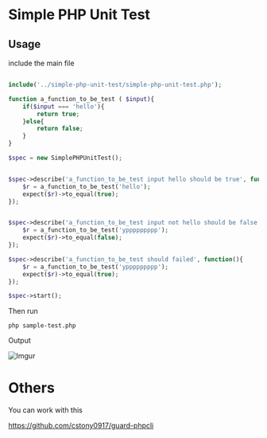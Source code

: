# Simple PHP Unit Test

## Usage

include the main file
```php

include('../simple-php-unit-test/simple-php-unit-test.php');

function a_function_to_be_test ( $input){
	if($input === 'hello'){
		return true;
	}else{
		return false;
	}
}

$spec = new SimplePHPUnitTest();


$spec->describe('a_function_to_be_test input hello should be true', function(){
	$r = a_function_to_be_test('hello');
	expect($r)->to_equal(true);
});


$spec->describe('a_function_to_be_test input not hello should be false', function(){
	$r = a_function_to_be_test('yppppppppp');
	expect($r)->to_equal(false);
});

$spec->describe('a_function_to_be_test should failed', function(){
	$r = a_function_to_be_test('yppppppppp');
	expect($r)->to_equal(true);
});

$spec->start();

```

Then run


```
php sample-test.php
```

Output

![Imgur](http://i.imgur.com/HTAFnXg.png)
# Others

You can work with this

<https://github.com/cstony0917/guard-phpcli>
